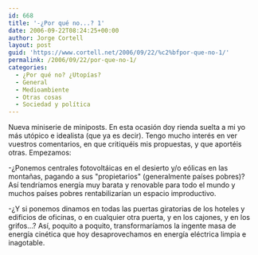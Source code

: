 ```yaml
---
id: 668
title: '-¿Por qué no...? 1'
date: 2006-09-22T08:24:25+00:00
author: Jorge Cortell
layout: post
guid: 'https://www.cortell.net/2006/09/22/%c2%bfpor-que-no-1/'
permalink: /2006/09/22/por-que-no-1/
categories:
  - ¿Por qué no? ¿Utopías?
  - General
  - Medioambiente
  - Otras cosas
  - Sociedad y polí­tica
---
```

Nueva miniserie de miniposts. En esta ocasión doy rienda suelta a mi yo más utópico e idealista (que ya es decir). Tengo mucho interés en ver vuestros comentarios, en que critiquéis mis propuestas, y que aportéis otras. Empezamos:

-¿Ponemos centrales fotovoltáicas en el desierto y/o eólicas en las montañas, pagando a sus "propietarios" (generalmente paí­ses pobres)? Así­ tendrí­amos energí­a muy barata y renovable para todo el mundo y muchos paí­ses pobres rentabilizarí­an un espacio improductivo.

-¿Y si ponemos dinamos en todas las puertas giratorias de los hoteles y edificios de oficinas, o en cualquier otra puerta, y en los cajones, y en los grifos...? Así­, poquito a poquito, transformarí­amos la ingente masa de energí­a cinética que hoy desaprovechamos en energí­a eléctrica limpia e inagotable.